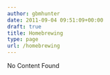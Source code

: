 ```yaml
---
author: gbmhunter
date: 2011-09-04 09:51:09+00:00
draft: true
title: Homebrewing
type: page
url: /homebrewing
---
```


No Content Found
